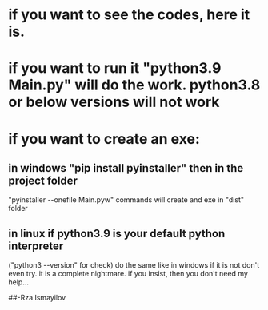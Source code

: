 # if you want to see the codes, here it is.
# if you want to run it "python3.9 Main.py" will do the work. python3.8 or below versions will not work
# if you want to create an exe:
## in windows "pip install pyinstaller" then in the project folder
"pyinstaller --onefile Main.pyw" commands will create and exe in "dist" folder
## in linux if python3.9 is your default python interpreter 
("python3 --version" for check) do the same like in windows
if it is not don't even try. it is a complete nightmare.
if you insist, then you don't need my help...

##-Rza Ismayilov
